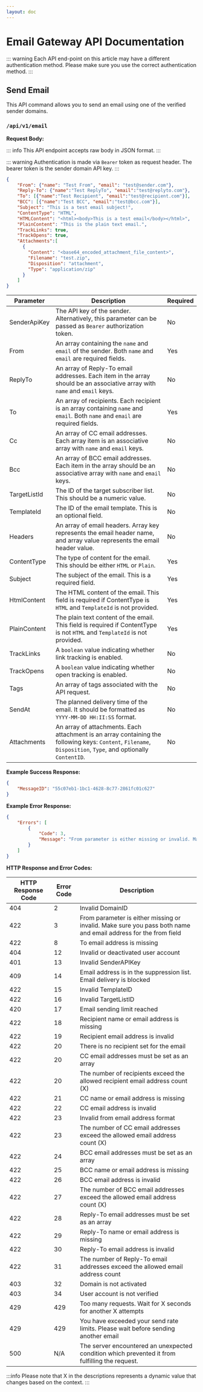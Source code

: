 ```yaml
---
layout: doc
---
```


# Email Gateway API Documentation

::: warning
Each API end-point on this article may have a different authentication method. Please make sure you use the correct authentication method.
:::

## Send Email

This API command allows you to send an email using one of the verified sender domains.

### <Badge type="info" text="POST" /> `/api/v1/email`

**Request Body:**

::: info
This API endpoint accepts raw body in JSON format.
:::

::: warning
Authentication is made via `Bearer` token as request header. The bearer token is the sender domain API key. 
:::

```json
{
    "From": {"name": "Test From", "email": "test@sender.com"},
    "Reply-To": {"name":"Test ReplyTo", "email":"test@replyto.com"},
    "To": [{"name":"Test Recipient", "email":"test@recipient.com"}],
    "BCC": [{"name":"Test BCC", "email":"test@bcc.com"}],
    "Subject": "This is a test email subject!",
    "ContentType": "HTML",
    "HTMLContent": "<html><body>This is a test email</body></html>",
    "PlainContent": "This is the plain text email.",
    "TrackLinks": true,
    "TrackOpens": true,
    "Attachments":[
      {
        "Content": "<base64_encoded_attachment_file_content>",
        "Filename": "test.zip",
        "Disposition": "attachment",
        "Type": "application/zip"
      }
    ]
}
```

| Parameter    | Description                                                                                                                                                   | Required |
|--------------|---------------------------------------------------------------------------------------------------------------------------------------------------------------|----------|
| SenderApiKey | The API key of the sender. Alternatively, this parameter can be passed as `Bearer` authorization token.                                                       | No       |
| From         | An array containing the `name` and `email` of the sender. Both `name` and `email` are required fields.                                                        | Yes      |
| ReplyTo      | An array of Reply-To email addresses. Each item in the array should be an associative array with `name` and `email` keys.                                     | No       |
| To           | An array of recipients. Each recipient is an array containing `name` and `email`. Both `name` and `email` are required fields.                                | Yes      |
| Cc           | An array of CC email addresses. Each array item is an associative array with `name` and `email` keys.                                                         | No       |
| Bcc          | An array of BCC email addresses. Each item in the array should be an associative array with `name` and `email` keys.                                          | No       |
| TargetListId | The ID of the target subscriber list. This should be a numeric value.                                                                                         | No       |
| TemplateId   | The ID of the email template. This is an optional field.                                                                                                      | No       |
| Headers      | An array of email headers. Array key represents the email header name, and array value represents the email header value.                                     | No       |
| ContentType  | The type of content for the email. This should be either `HTML` or `Plain`.                                                                                   | Yes      |
| Subject      | The subject of the email. This is a required field.                                                                                                           | Yes      |
| HtmlContent  | The HTML content of the email. This field is required if ContentType is `HTML` and `TemplateId` is not provided.                                              | Yes      |
| PlainContent | The plain text content of the email. This field is required if ContentType is not `HTML` and `TemplateId` is not provided.                                    | Yes      |
| TrackLinks   | A `boolean` value indicating whether link tracking is enabled.                                                                                                | No       |
| TrackOpens   | A `boolean` value indicating whether open tracking is enabled.                                                                                                | No       |
| Tags         | An array of tags associated with the API request.                                                                                                             | No       |
| SendAt       | The planned delivery time of the email. It should be formatted as `YYYY-MM-DD HH:II:SS` format.                                                               | No       |
| Attachments  | An array of attachments. Each attachment is an array containing the following keys: `Content`, `Filename`, `Disposition`, `Type`, and optionally `ContentID`. | No       |

**Example Success Response:**

<Badge type="info" text="HTTP Code: 200 OK" /> 

```json
{
    "MessageID": "55c07eb1-1bc1-4628-8c77-2861fc01c627"
}
```

**Example Error Response:**

<Badge type="danger" text="HTTP Code: 422 Unprocessable Entity" /> 

```json
{
    "Errors": [
        {
            "Code": 3,
            "Message": "From parameter is either missing or invalid. Make sure you pass both name and email address for the from field"
        }
    ]
}
```

**HTTP Response and Error Codes:**

| HTTP Response Code | Error Code | Description                                                                                                    |
|--------------------|------------|----------------------------------------------------------------------------------------------------------------|
| 404                | 2          | Invalid DomainID                                                                                               |
| 422                | 3          | From parameter is either missing or invalid. Make sure you pass both name and email address for the from field |
| 422                | 8          | To email address is missing                                                                                    |
| 404                | 12         | Invalid or deactivated user account                                                                            |
| 401                | 13         | Invalid SenderAPIKey                                                                                           |
| 409                | 14         | Email address is in the suppression list. Email delivery is blocked                                            |
| 422                | 15         | Invalid TemplateID                                                                                             |
| 422                | 16         | Invalid TargetListID                                                                                           |
| 420                | 17         | Email sending limit reached                                                                                    |
| 422                | 18         | Recipient name or email address is missing                                                                     |
| 422                | 19         | Recipient email address is invalid                                                                             |
| 422                | 20         | There is no recipient set for the email                                                                        |
| 422                | 20         | CC email addresses must be set as an array                                                                     |
| 422                | 20         | The number of recipients exceed the allowed recipient email address count (X)                                  |
| 422                | 21         | CC name or email address is missing                                                                            |
| 422                | 22         | CC email address is invalid                                                                                    |
| 422                | 23         | Invalid from email address format                                                                              |
| 422                | 23         | The number of CC email addresses exceed the allowed email address count (X)                                    |
| 422                | 24         | BCC email addresses must be set as an array                                                                    |
| 422                | 25         | BCC name or email address is missing                                                                           |
| 422                | 26         | BCC email address is invalid                                                                                   |
| 422                | 27         | The number of BCC email addresses exceed the allowed email address count (X)                                   |
| 422                | 28         | Reply-To email addresses must be set as an array                                                               |
| 422                | 29         | Reply-To name or email address is missing                                                                      |
| 422                | 30         | Reply-To email address is invalid                                                                              |
| 422                | 31         | The number of Reply-To email addresses exceed the allowed email address count                                  |
| 403                | 32         | Domain is not activated                                                                                        |
| 403                | 34         | User account is not verified                                                                                   |
| 429                | 429        | Too many requests. Wait for X seconds for another X attempts                                                   |
| 429                | 429        | You have exceeded your send rate limits. Please wait before sending another email                              |
| 500                | N/A        | The server encountered an unexpected condition which prevented it from fulfilling the request.                 |

:::info
Please note that X in the descriptions represents a dynamic value that changes based on the context.
:::
